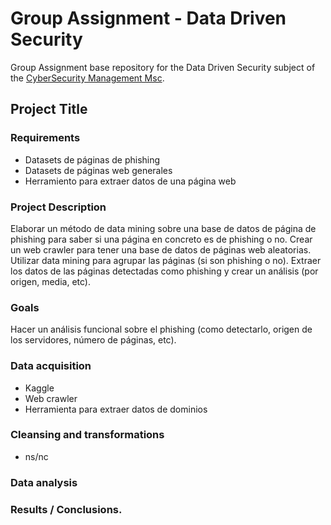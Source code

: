 # Group Assignment - Data Driven Security

Group Assignment base repository for the Data Driven Security subject of the [CyberSecurity Management Msc](https://www.talent.upc.edu/ing/professionals/presentacio/codi/221101/cybersecurity-management/).

## Project Title



### Requirements

  - Datasets de páginas de phishing
  - Datasets de páginas web generales
  - Herramiento para extraer datos de una página web
  
  
### Project Description

Elaborar un método de data mining sobre una base de datos de página de phishing para saber si una página en concreto es de phishing o no.
Crear un web crawler para tener una base de datos de páginas web aleatorias. 
Utilizar data mining para agrupar las páginas (si son phishing o no). 
Extraer los datos de las páginas detectadas como phishing y crear un análisis (por origen, media, etc).

### Goals

Hacer un análisis funcional sobre el phishing (como detectarlo, origen de los servidores, número de páginas, etc).

### Data acquisition

- Kaggle 
- Web crawler
- Herramienta para extraer datos de dominios

### Cleansing and transformations

- ns/nc

### Data analysis



### Results / Conclusions.

